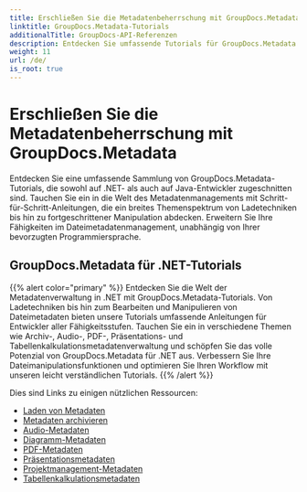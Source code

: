 ```yaml
---
title: Erschließen Sie die Metadatenbeherrschung mit GroupDocs.Metadata
linktitle: GroupDocs.Metadata-Tutorials
additionalTitle: GroupDocs-API-Referenzen
description: Entdecken Sie umfassende Tutorials für GroupDocs.Metadata auf allen Plattformen. Meistern Sie mühelos die Metadatenverwaltung in .NET und Java.
weight: 11
url: /de/
is_root: true
---
```


# Erschließen Sie die Metadatenbeherrschung mit GroupDocs.Metadata


Entdecken Sie eine umfassende Sammlung von GroupDocs.Metadata-Tutorials, die sowohl auf .NET- als auch auf Java-Entwickler zugeschnitten sind. Tauchen Sie ein in die Welt des Metadatenmanagements mit Schritt-für-Schritt-Anleitungen, die ein breites Themenspektrum von Ladetechniken bis hin zu fortgeschrittener Manipulation abdecken. Erweitern Sie Ihre Fähigkeiten im Dateimetadatenmanagement, unabhängig von Ihrer bevorzugten Programmiersprache.

## GroupDocs.Metadata für .NET-Tutorials
{{% alert color="primary" %}}
Entdecken Sie die Welt der Metadatenverwaltung in .NET mit GroupDocs.Metadata-Tutorials. Von Ladetechniken bis hin zum Bearbeiten und Manipulieren von Dateimetadaten bieten unsere Tutorials umfassende Anleitungen für Entwickler aller Fähigkeitsstufen. Tauchen Sie ein in verschiedene Themen wie Archiv-, Audio-, PDF-, Präsentations- und Tabellenkalkulationsmetadatenverwaltung und schöpfen Sie das volle Potenzial von GroupDocs.Metadata für .NET aus. Verbessern Sie Ihre Dateimanipulationsfunktionen und optimieren Sie Ihren Workflow mit unseren leicht verständlichen Tutorials.
{{% /alert %}}

Dies sind Links zu einigen nützlichen Ressourcen:
 
- [Laden von Metadaten](./net/metadata-loading/)
- [Metadaten archivieren](./net/archive-metadata/)
- [Audio-Metadaten](./net/audio-metadata/)
- [Diagramm-Metadaten](./net/diagram-metadata/)
- [PDF-Metadaten](./net/pdf-metadata/)
- [Präsentationsmetadaten](./net/presentation-metadata/)
- [Projektmanagement-Metadaten](./net/project-management-metadata/)
- [Tabellenkalkulationsmetadaten](./net/spreadsheet-metadata/)



